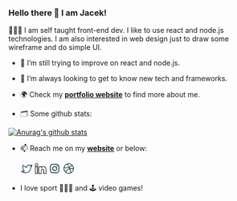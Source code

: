 ### Hello there 👋 I am Jacek!

👨🏻‍💻   I am self taught front-end dev. I like to use react and node.js technologies. I am also interested in web design just to draw some wireframe and do simple UI.

- 🔭   I’m still trying to improve on react and node.js.

- 🌱   I’m always looking to get to know new tech and frameworks.

- 🌍   Check my **[portfolio website](https://www.jacekwitucki.com)** to find more about me.

- 🗂   Some github stats:

[![Anurag's github stats](https://github-readme-stats.vercel.app/api?username=iamjacek)](https://github.com/anuraghazra/github-readme-stats)

- 📫   Reach me on my **[website](https://www.jacekwitucki.com)** or below:

    [<img src="https://github.com/iamjacek/iamjacek/blob/master/twitter.png" width="24">](https://twitter.com/JacekWitucki)
[<img src="https://github.com/iamjacek/iamjacek/blob/master/in.png" width="24">](https://www.jacekwitucki.com)
[<img src="https://github.com/iamjacek/iamjacek/blob/master/insta.png" width="24">](https://www.jacekwitucki.com)
[<img src="https://github.com/iamjacek/iamjacek/blob/master/dribbble.png" width="24">](https://dribbble.com/iamjacek)

- I love sport 🏋🏻‍♂️ and 🕹 video games!
